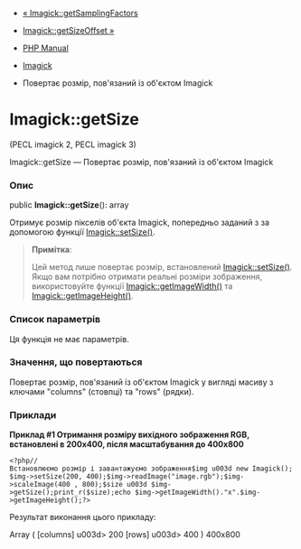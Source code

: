 - [« Imagick::getSamplingFactors](imagick.getsamplingfactors.md)
- [Imagick::getSizeOffset »](imagick.getsizeoffset.md)

- [PHP Manual](index.md)
- [Imagick](class.imagick.md)
- Повертає розмір, пов'язаний із об'єктом Imagick

# Imagick::getSize

(PECL imagick 2, PECL imagick 3)

Imagick::getSize — Повертає розмір, пов'язаний із об'єктом Imagick

### Опис

public **Imagick::getSize**(): array

Отримує розмір пікселів об'єкта Imagick, попередньо заданий з
за допомогою функції [Imagick::setSize()](imagick.setsize.md).

> **Примітка**:
>
> Цей метод лише повертає розмір, встановлений
> [Imagick::setSize()](imagick.setsize.md). Якщо вам потрібно
> отримати реальні розміри зображення, використовуйте функції
> [Imagick::getImageWidth()](imagick.getimagewidth.md) та
> [Imagick::getImageHeight()](imagick.getimageheight.md).

### Список параметрів

Ця функція не має параметрів.

### Значення, що повертаються

Повертає розмір, пов'язаний із об'єктом Imagick у вигляді масиву з ключами
"columns" (стовпці) та "rows" (рядки).

### Приклади

**Приклад #1 Отримання розміру вихідного зображення RGB, встановлені в
200x400, після масштабування до 400x800**

` <?php//Встановлюємо розмір і завантажуємо зображення$img u003d new Imagick();$img->setSize(200, 400);$img->readImage("image.rgb");$img->scaleImage(400 , 800);$size u003d $img->getSize();print_r($size);echo $img->getImageWidth()."x".$img->getImageHeight();?> `

Результат виконання цього прикладу:

Array
(
[columns] u003d> 200
[rows] u003d> 400
)
400x800
